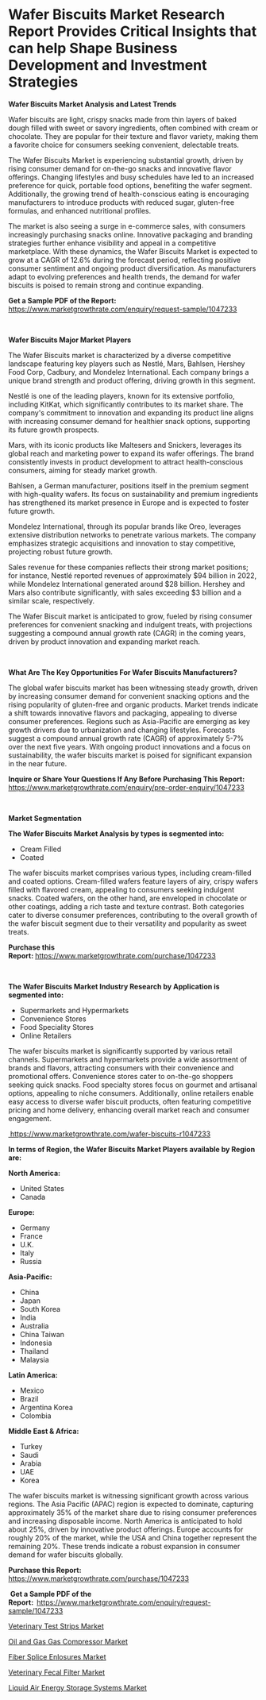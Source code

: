 <p><h1>Wafer Biscuits Market Research Report Provides Critical Insights that can help Shape Business Development and Investment Strategies</h1></p><p><strong>Wafer Biscuits Market Analysis and Latest Trends</strong></p>
<p><p>Wafer biscuits are light, crispy snacks made from thin layers of baked dough filled with sweet or savory ingredients, often combined with cream or chocolate. They are popular for their texture and flavor variety, making them a favorite choice for consumers seeking convenient, delectable treats.</p><p>The Wafer Biscuits Market is experiencing substantial growth, driven by rising consumer demand for on-the-go snacks and innovative flavor offerings. Changing lifestyles and busy schedules have led to an increased preference for quick, portable food options, benefiting the wafer segment. Additionally, the growing trend of health-conscious eating is encouraging manufacturers to introduce products with reduced sugar, gluten-free formulas, and enhanced nutritional profiles.</p><p>The market is also seeing a surge in e-commerce sales, with consumers increasingly purchasing snacks online. Innovative packaging and branding strategies further enhance visibility and appeal in a competitive marketplace. With these dynamics, the Wafer Biscuits Market is expected to grow at a CAGR of 12.6% during the forecast period, reflecting positive consumer sentiment and ongoing product diversification. As manufacturers adapt to evolving preferences and health trends, the demand for wafer biscuits is poised to remain strong and continue expanding.</p></p>
<p><strong>Get a Sample PDF of the Report:&nbsp;</strong> <a href="https://www.marketgrowthrate.com/enquiry/request-sample/1047233">https://www.marketgrowthrate.com/enquiry/request-sample/1047233</a></p>
<p>&nbsp;</p>
<p><strong>Wafer Biscuits Major Market Players</strong></p>
<p><p>The Wafer Biscuits market is characterized by a diverse competitive landscape featuring key players such as Nestlé, Mars, Bahlsen, Hershey Food Corp, Cadbury, and Mondelez International. Each company brings a unique brand strength and product offering, driving growth in this segment.</p><p>Nestlé is one of the leading players, known for its extensive portfolio, including KitKat, which significantly contributes to its market share. The company's commitment to innovation and expanding its product line aligns with increasing consumer demand for healthier snack options, supporting its future growth prospects. </p><p>Mars, with its iconic products like Maltesers and Snickers, leverages its global reach and marketing power to expand its wafer offerings. The brand consistently invests in product development to attract health-conscious consumers, aiming for steady market growth.</p><p>Bahlsen, a German manufacturer, positions itself in the premium segment with high-quality wafers. Its focus on sustainability and premium ingredients has strengthened its market presence in Europe and is expected to foster future growth.</p><p>Mondelez International, through its popular brands like Oreo, leverages extensive distribution networks to penetrate various markets. The company emphasizes strategic acquisitions and innovation to stay competitive, projecting robust future growth.</p><p>Sales revenue for these companies reflects their strong market positions; for instance, Nestlé reported revenues of approximately $94 billion in 2022, while Mondelez International generated around $28 billion. Hershey and Mars also contribute significantly, with sales exceeding $3 billion and a similar scale, respectively.</p><p>The Wafer Biscuit market is anticipated to grow, fueled by rising consumer preferences for convenient snacking and indulgent treats, with projections suggesting a compound annual growth rate (CAGR) in the coming years, driven by product innovation and expanding market reach.</p></p>
<p>&nbsp;</p>
<p><strong>What Are The Key Opportunities For Wafer Biscuits Manufacturers?</strong></p>
<p><p>The global wafer biscuits market has been witnessing steady growth, driven by increasing consumer demand for convenient snacking options and the rising popularity of gluten-free and organic products. Market trends indicate a shift towards innovative flavors and packaging, appealing to diverse consumer preferences. Regions such as Asia-Pacific are emerging as key growth drivers due to urbanization and changing lifestyles. Forecasts suggest a compound annual growth rate (CAGR) of approximately 5-7% over the next five years. With ongoing product innovations and a focus on sustainability, the wafer biscuits market is poised for significant expansion in the near future.</p></p>
<p><strong>Inquire or Share Your Questions If Any Before Purchasing This Report:</strong> <a href="https://www.marketgrowthrate.com/enquiry/pre-order-enquiry/1047233">https://www.marketgrowthrate.com/enquiry/pre-order-enquiry/1047233</a></p>
<p>&nbsp;</p>
<p><strong>Market Segmentation</strong></p>
<p><strong>The Wafer Biscuits Market Analysis by types is segmented into:</strong></p>
<p><ul><li>Cream Filled</li><li>Coated</li></ul></p>
<p><p>The wafer biscuits market comprises various types, including cream-filled and coated options. Cream-filled wafers feature layers of airy, crispy wafers filled with flavored cream, appealing to consumers seeking indulgent snacks. Coated wafers, on the other hand, are enveloped in chocolate or other coatings, adding a rich taste and texture contrast. Both categories cater to diverse consumer preferences, contributing to the overall growth of the wafer biscuit segment due to their versatility and popularity as sweet treats.</p></p>
<p><strong>Purchase this Report:&nbsp;</strong><a href="https://www.marketgrowthrate.com/purchase/1047233">https://www.marketgrowthrate.com/purchase/1047233</a></p>
<p>&nbsp;</p>
<p><strong>The Wafer Biscuits Market Industry Research by Application is segmented into:</strong></p>
<p><ul><li>Supermarkets and Hypermarkets</li><li>Convenience Stores</li><li>Food Speciality Stores</li><li>Online Retailers</li></ul></p>
<p><p>The wafer biscuits market is significantly supported by various retail channels. Supermarkets and hypermarkets provide a wide assortment of brands and flavors, attracting consumers with their convenience and promotional offers. Convenience stores cater to on-the-go shoppers seeking quick snacks. Food specialty stores focus on gourmet and artisanal options, appealing to niche consumers. Additionally, online retailers enable easy access to diverse wafer biscuit products, often featuring competitive pricing and home delivery, enhancing overall market reach and consumer engagement.</p></p>
<p><a href="https://www.marketgrowthrate.com/wafer-biscuits-r1047233">&nbsp;https://www.marketgrowthrate.com/wafer-biscuits-r1047233</a></p>
<p><strong>In terms of Region, the Wafer Biscuits Market Players available by Region are:</strong></p>
<p>
    <p> <strong> North America: </strong>
        <ul>
            <li>United States</li>
            <li>Canada</li>
        </ul>
        </p> 
    <p> <strong> Europe: </strong>
        <ul>
            <li>Germany</li>
            <li>France</li>
            <li>U.K.</li>
            <li>Italy</li>
            <li>Russia</li>
        </ul>
        </p> 
    <p> <strong> Asia-Pacific: </strong>
        <ul>
            <li>China</li>
            <li>Japan</li>
            <li>South Korea</li>
            <li>India</li>
            <li>Australia</li>
            <li>China Taiwan</li>
            <li>Indonesia</li>
            <li>Thailand</li>
            <li>Malaysia</li>
        </ul>
        </p> 
    <p> <strong> Latin America: </strong>
        <ul>
            <li>Mexico</li>
            <li>Brazil</li>
            <li>Argentina Korea</li>
            <li>Colombia</li>
        </ul>
        </p> 
    <p> <strong> Middle East & Africa: </strong>
        <ul>
            <li>Turkey</li>
            <li>Saudi</li>
            <li>Arabia</li>
            <li>UAE</li>
            <li>Korea</li>
        </ul>
    </p>
    </p>
<p><p>The wafer biscuits market is witnessing significant growth across various regions. The Asia Pacific (APAC) region is expected to dominate, capturing approximately 35% of the market share due to rising consumer preferences and increasing disposable income. North America is anticipated to hold about 25%, driven by innovative product offerings. Europe accounts for roughly 20% of the market, while the USA and China together represent the remaining 20%. These trends indicate a robust expansion in consumer demand for wafer biscuits globally.</p></p>
<p><strong>Purchase this Report: </strong><a href="https://www.marketgrowthrate.com/purchase/1047233">https://www.marketgrowthrate.com/purchase/1047233</a></p>
<p>&nbsp;<strong>Get a Sample PDF of the Report:&nbsp;&nbsp;</strong><a href="https://www.marketgrowthrate.com/enquiry/request-sample/1047233">https://www.marketgrowthrate.com/enquiry/request-sample/1047233</a></p>
<p><strong></strong></p>
<p><p><a href="https://medium.com/@naiemislamrayan2_59990/global-veterinary-test-strips-market-by-product-type-by-application-by-region-and-companies-1d826b95ddbf">Veterinary Test Strips Market</a></p><p><a href="https://issuu.com/reportprime-2/docs/oil-and-gas-gas-compressor-market-s_ecd52f3b700a8a">Oil and Gas Gas Compressor Market</a></p><p><a href="https://github.com/wwwkeltoum/Market-Research-Report-List-5/blob/main/fiber-splice-enlosures-market.md">Fiber Splice Enlosures Market</a></p><p><a href="https://medium.com/@naiemislamrayan2_59990/veterinary-fecal-filter-market-emerging-trends-and-future-prospects-for-period-from-2024-to-2031-2524ed72e27b">Veterinary Fecal Filter Market</a></p><p><a href="https://issuu.com/reportprime-2/docs/liquid-air-energy-storage-systems-m_e0ce98e67d5c09">Liquid Air Energy Storage Systems Market</a></p></p>